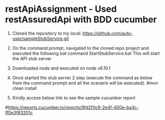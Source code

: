 # restApiAssignment - Used restAssuredApi with BDD cucumber

1. Cloned the repository to my local: https://github.com/auto-user/sampleStubService.git

2. On the command prompt, navigated to the cloned repo project and executed the following bat command StartStubService.bat This will start the API stub server

3. Downloaded node and executed on node v6.10.1

4. Once started the stub  server 2 step (execute the command as below from the command prompt and all the scenario will be executed).
#mvn clean install 

5. Kindly access below link to see the sample cucumber report

#https://reports.cucumber.io/reports/9fd2f0c6-2e4f-400e-ba3c-ff0e3f83201c




